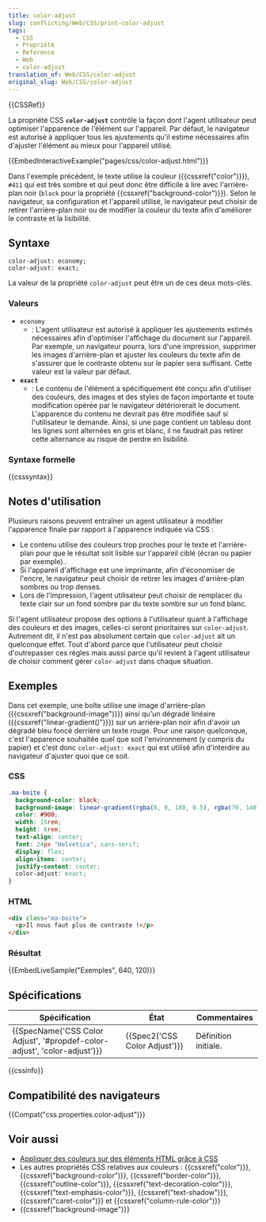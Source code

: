 ```yaml
---
title: color-adjust
slug: conflicting/Web/CSS/print-color-adjust
tags:
  - CSS
  - Propriété
  - Reference
  - Web
  - color-adjust
translation_of: Web/CSS/color-adjust
original_slug: Web/CSS/color-adjust
---
```

{{CSSRef}}

La propriété CSS **`color-adjust`** contrôle la façon dont l'agent utilisateur peut optimiser l'apparence de l'élément sur l'appareil. Par défaut, le navigateur est autorisé à appliquer tous les ajustements qu'il estime nécessaires afin d'ajuster l'élément au mieux pour l'appareil utilisé.

{{EmbedInteractiveExample("pages/css/color-adjust.html")}}

Dans l'exemple précédent, le texte utilise la couleur ({{cssxref("color")}}), `#411` qui est très sombre et qui peut donc être difficile à lire avec l'arrière-plan noir (`black` pour la propriété {{cssxref("background-color")}}). Selon le navigateur, sa configuration et l'appareil utilisé, le navigateur peut choisir de retirer l'arrière-plan noir ou de modifier la couleur du texte afin d'améliorer le contraste et la lisibilité.

## Syntaxe

    color-adjust: economy;
    color-adjust: exact;

La valeur de la propriété `color-adjust` peut être un de ces deux mots-clés.

### Valeurs

- `economy`
  - : L'agent utilisateur est autorisé à appliquer les ajustements estimés nécessaires afin d'optimiser l'affichage du document sur l'appareil. Par exemple, un navigateur pourra, lors d'une impression, supprimer les images d'arrière-plan et ajuster les couleurs du texte afin de s'assurer que le contraste obtenu sur le papier sera suffisant. Cette valeur est la valeur par défaut.
- **`exact`**
  - : Le contenu de l'élément a spécifiquement été conçu afin d'utiliser des couleurs, des images et des styles de façon importante et toute modification opérée par le navigateur détériorerait le document. L'apparence du contenu ne devrait pas être modifiée sauf si l'utilisateur le demande. Ainsi, si une page contient un tableau dont les lignes sont alternées en gris et blanc, il ne faudrait pas retirer cette alternance au risque de perdre en lisibilité.

### Syntaxe formelle

{{csssyntax}}

## Notes d'utilisation

Plusieurs raisons peuvent entraîner un agent utilisateur à modifier l'apparence finale par rapport à l'apparence indiquée via CSS :

- Le contenu utilise des couleurs trop proches pour le texte et l'arrière-plan pour que le résultat soit lisible sur l'appareil ciblé (écran ou papier par exemple)..
- Si l'appareil d'affichage est une imprimante, afin d'économiser de l'encre, le navigateur peut choisir de retirer les images d'arrière-plan sombres ou trop denses.
- Lors de l'impression, l'agent utilisateur peut choisir de remplacer du texte clair sur un fond sombre par du texte sombre sur un fond blanc.

Si l'agent utilisateur propose des options à l'utilisateur quant à l'affichage des couleurs et des images, celles-ci seront prioritaires sur `color-adjust`. Autrement dit, il n'est pas absolument certain que `color-adjust` ait un quelconque effet. Tout d'abord parce que l'utilisateur peut choisir d'outrepasser ces règles mais aussi parce qu'il revient à l'agent utilisateur de choisir comment gérer `color-adjust` dans chaque situation.

## Exemples

Dans cet exemple, une boîte utilise une image d'arrière-plan ({{cssxref("background-image")}}) ainsi qu'un dégradé linéaire ({{cssxref("linear-gradient()")}}) sur un arrière-plan noir afin d'avoir un dégradé bleu foncé derrière un texte rouge. Pour une raison quelconque, c'est l'apparence souhaitée quel que soit l'environnement (y compris du papier) et c'est donc `color-adjust: exact` qui est utilisé afin d'interdire au navigateur d'ajuster quoi que ce soit.

### CSS

```css
.ma-boite {
  background-color: black;
  background-image: linear-gradient(rgba(0, 0, 180, 0.5), rgba(70, 140, 220, 0.5));
  color: #900;
  width: 15rem;
  height: 6rem;
  text-align: center;
  font: 24px "Helvetica", sans-serif;
  display: flex;
  align-items: center;
  justify-content: center;
  color-adjust: exact;
}
```

### HTML

```html
<div class="ma-boite">
  <p>Il nous faut plus de contraste !</p>
</div>
```

### Résultat

{{EmbedLiveSample("Exemples", 640, 120)}}

## Spécifications

| Spécification                                                                                    | État                                     | Commentaires         |
| ------------------------------------------------------------------------------------------------ | ---------------------------------------- | -------------------- |
| {{SpecName('CSS Color Adjust', '#propdef-color-adjust', 'color-adjust')}} | {{Spec2('CSS Color Adjust')}} | Définition initiale. |

{{cssinfo}}

## Compatibilité des navigateurs

{{Compat("css.properties.color-adjust")}}

## Voir aussi

- [Appliquer des couleurs sur des éléments HTML grâce à CSS](/fr/docs/Web/HTML/Appliquer_des_couleurs)
- Les autres propriétés CSS relatives aux couleurs : {{cssxref("color")}}, {{cssxref("background-color")}}, {{cssxref("border-color")}}, {{cssxref("outline-color")}}, {{cssxref("text-decoration-color")}}, {{cssxref("text-emphasis-color")}}, {{cssxref("text-shadow")}}, {{cssxref("caret-color")}} et {{cssxref("column-rule-color")}}
- {{cssxref("background-image")}}
